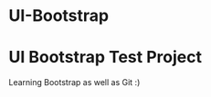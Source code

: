 # UI-Bootstrap
UI Bootstrap Test Project
===========================
Learning Bootstrap as well as Git :)
